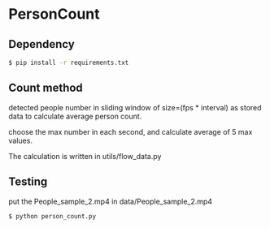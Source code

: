 # PersonCount

## Dependency

```bash
$ pip install -r requirements.txt
```

## Count method

detected people number in sliding window of size=(fps * interval) as stored data to calculate average person count.

choose the max number in each second, and calculate average of 5 max values.

The calculation is written in utils/flow_data.py

## Testing

put the People_sample_2.mp4 in data/People_sample_2.mp4

```bash
$ python person_count.py
```
